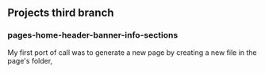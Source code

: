## Projects third branch 
### pages-home-header-banner-info-sections

My first port of call was to generate a new page by creating a new file in the page's folder,

